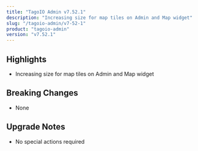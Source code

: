 ```yaml
---
title: "TagoIO Admin v7.52.1"
description: "Increasing size for map tiles on Admin and Map widget"
slug: "/tagoio-admin/v7-52-1"
product: "tagoio-admin"
version: "v7.52.1"
---
```


## Highlights

- Increasing size for map tiles on Admin and Map widget

## Breaking Changes

- None

## Upgrade Notes

- No special actions required

